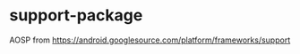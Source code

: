 support-package
===============

AOSP from https://android.googlesource.com/platform/frameworks/support